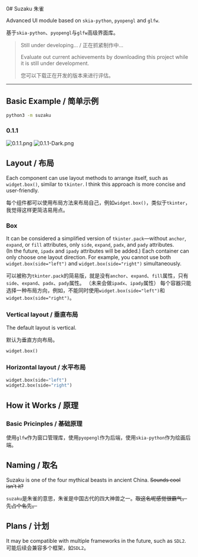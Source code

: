 0# Suzaku 朱雀

Advanced UI module based on `skia-python`, `pyopengl` and `glfw`.

基于`skia-python`、`pyopengl`与`glfw`高级界面库。

> Still under developing... / 正在抓紧制作中...
> 
> Evaluate out current achievements by downloading this project while it is still under development.
> 
> 您可以下载正在开发的版本来进行评估。
> 

---

## Basic Example / 简单示例

```bash
python3 -m suzaku
```

### 0.1.1
![0.1.1.png](https://i.postimg.cc/nLQnc4Kx/18c79b883afd9b6d1b44139b6fa2f1ec.png)
![0.1.1-Dark.png](https://i.postimg.cc/gjc9R8hn/d3b64d01e06c87b8abc26efb99aa0663.png)

## Layout / 布局
Each component can use layout methods to arrange itself, such as `widget.box()`, similar to `tkinter`. I think this approach is more concise and user-friendly.

每个组件都可以使用布局方法来布局自己，例如`widget.box()`，类似于`tkinter`，我觉得这样更简洁易用点。

### Box
It can be considered a simplified version of `tkinter.pack`—without `anchor`, `expand`, or `fill` attributes, only `side`, `expand`, `padx`, and `pady` attributes.  
(In the future, `ipadx` and `ipady` attributes will be added.)
Each container can only choose one layout direction. For example, 
you cannot use both `widget.box(side="left")` and `widget.box(side="right")` simultaneously.

可以被称为`tkinter.pack`的简易版，就是没有`anchor`、`expand`、`fill`属性，只有`side`、`expand`、`padx`、`pady`属性。
（未来会做`ipadx`、`ipady`属性）
每个容器只能选择一种布局方向，例如，不能同时使用`widget.box(side="left")`和`widget.box(side="right")`。

### Vertical layout / 垂直布局
The default layout is vertical.

默认为垂直方向布局。
```python
widget.box()
```
### Horizontal layout / 水平布局
```python
widget.box(side="left")
widget2.box(side="right")
```

## How it Works / 原理
### Basic Pricinples / 基础原理
使用`glfw`作为窗口管理库，使用`pyopengl`作为后端，使用`skia-python`作为绘画后端。

## Naming / 取名
Suzaku is one of the four mythical beasts in ancient China. ~~Sounds cool isn't it?~~

`suzaku`是朱雀的意思，朱雀是中国古代的四大神兽之一。~~取这名呢感觉很霸气，先占个名先。~~

## Plans / 计划
It may be compatible with multiple frameworks in the future, such as `SDL2`.
可能后续会兼容多个框架，如`SDL2`。
